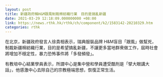 ```yaml
---
layout: post
title: 新疆政府稱H&M跟風制裁棉紡織行業　目的是搞亂新疆
date: 2021-03-29 12:18:09.000000000 +08:00
link: https://news.rthk.hk/rthk/ch/component/k2/1583142-20210329.htm
categories: rthk
---
```


在北京，新疆政府發言人徐貴相表示，瑞典服裝品牌 H&M盲目「跟風」做幫兇，制裁新疆棉紡織行業，目的是希望搞亂新疆，不讓更多當地群衆做工作，屆時社會將增加不穩定性，暴力恐怖事件將「多發頻發」。

有教培中心結業學員表示，所謂中心是集中營和學員遭受酷刑是「擘大眼講大話」，他感激中心去除自己的宗教極端思想，恢復正常生活。
